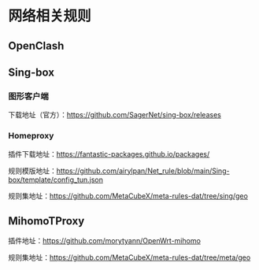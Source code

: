 # 网络相关规则

## OpenClash

## Sing-box

### 图形客户端

下载地址（官方）：https://github.com/SagerNet/sing-box/releases

### Homeproxy

插件下载地址：https://fantastic-packages.github.io/packages/

规则模版地址：https://github.com/airylpan/Net_rule/blob/main/Sing-box/template/config_tun.json

规则集地址：https://github.com/MetaCubeX/meta-rules-dat/tree/sing/geo

## MihomoTProxy

插件地址：https://github.com/morytyann/OpenWrt-mihomo

规则集地址：https://github.com/MetaCubeX/meta-rules-dat/tree/meta/geo
